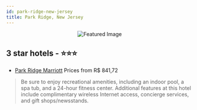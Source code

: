 ```yaml
---
id: park-ridge-new-jersey
title: Park Ridge, New Jersey
---
```


<center><img src="https://i.travelapi.com/hotels/1000000/30000/26100/26056/59eaa19d_z.jpg" alt="Featured Image" /></center>


##  3 star hotels - ⭐️⭐️⭐️

-    [Park Ridge Marriott](https://us.hurb.com/hotels/park-ridge/park-ridge-marriott-JNP-JP083420?cmp=18055) Prices from R$ 841,72
   > Be sure to enjoy recreational amenities, including an indoor pool, a spa tub, and a 24-hour fitness center. Additional features at this hotel include complimentary wireless Internet access, concierge services, and gift shops/newsstands.
